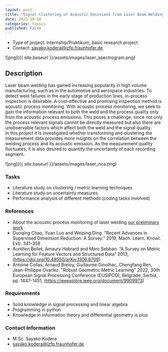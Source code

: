 ```yaml
---
layout: post
title: "Signal Clustering of Acoustic Emissions from Laser Beam Welding"
date: 2023-10-18
categories: topics
published: False
---
```


- Type of project: internship/Praktikum, basic research project
- Contact: sayako.kodera@izfp.fraunhofer.de


![png]({{ site.baseurl }}/assets/images/laser_spectrogram.png)

## Description
Laser beam welding has gained increasing popularity in high volume manufacturing, such as in the automotive and aerospace industries. To detect weld failures in the early stage of production lines, in-process inspection is desirable. A cost-effective and promising inspection method is acoustic process monitoring. With acoustic process monitoring, we seek to gain the information relevant to both the weld and the process quality only from the acoustic process emissions. This poses a challenge, since not only the process relevant signals cannot be directly measured but also there are unobservable factors which affect both the weld and the signal quality.  
In this project it is investigated whether transforming and clustering the measurement data provides more insights on the correlation between the welding process and its acoustic emission. As the measurement quality fluctuates, it is also desired to quantify the uncertainty of each recording segment.

![png]({{ site.baseurl }}/assets/images/laser_nca.png)

### Tasks
* Literature study on clustering / metric learning techniques
* Literature study on uncertainty measures 
* Performance analysis of different methods (coding tasks involved) 

### References
* About the acoustic process monitoring of laser welding [our preliminary work](https://www.mdpi.com/2076-3417/13/18/10548)
* Guoqing Chao, Yuan Luo and Weiping Ding. “Recent Advances in Supervised Dimension Reduction: A Survey.” 2019, Mach. Learn. Knowl. Extr. 341-358
* Aurélien Bellet, Amaury Habrard and Marc Sebban. “A Survey on Metric Learning for Feature Vectors and Structured Data” 2013, (https://doi.org/10.48550/arXiv.1306.6709)
* Antoine Collas, Arnaud Breloy, Guillaume Ginolhac, Chengfang Ren, Jean-Philippe Ovarlez. "Robust Geometric Metric Learning" 2022, 30th European Signal Processing Conference (EUSIPCO), Belgrade, Serbia, pp. 1447-1451, (https://ieeexplore.ieee.org/document/9909973)

### Requirements
* Solid knowledge in signal processing and linear algebra
* Programming in python
* Knowledge in information theory and differential geometry is plus

### Contact Information
- M.Sc. Sayako Kodera
- sayako.kodera@izfp.fraunhofer.de
